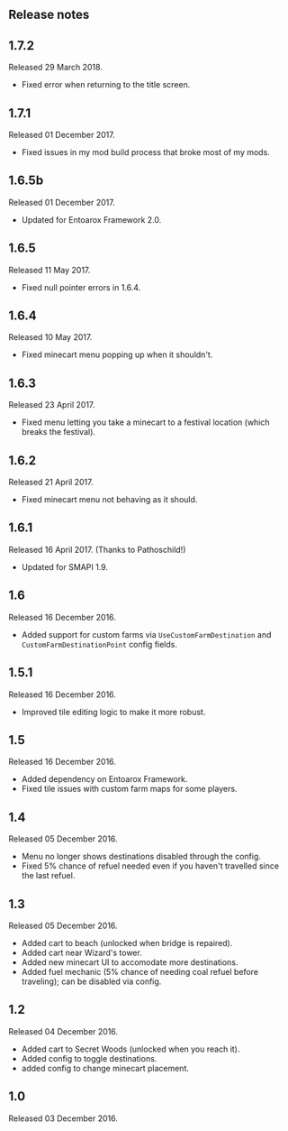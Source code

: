 ## Release notes
## 1.7.2
Released 29 March 2018.

* Fixed error when returning to the title screen.

## 1.7.1
Released 01 December 2017.

* Fixed issues in my mod build process that broke most of my mods.

## 1.6.5b
Released 01 December 2017.

* Updated for Entoarox Framework 2.0.

## 1.6.5
Released 11 May 2017.

* Fixed null pointer errors in 1.6.4.

## 1.6.4
Released 10 May 2017.

* Fixed minecart menu popping up when it shouldn't.

## 1.6.3
Released 23 April 2017.

* Fixed menu letting you take a minecart to a festival location (which breaks the festival).

## 1.6.2
Released 21 April 2017.

* Fixed minecart menu not behaving as it should.

## 1.6.1
Released 16 April 2017. (Thanks to Pathoschild!)

* Updated for SMAPI 1.9.

## 1.6
Released 16 December 2016.

* Added support for custom farms via `UseCustomFarmDestination` and `CustomFarmDestinationPoint` config fields.

## 1.5.1
Released 16 December 2016.

* Improved tile editing logic to make it more robust. 

## 1.5
Released 16 December 2016.

* Added dependency on Entoarox Framework.
* Fixed tile issues with custom farm maps for some players.

## 1.4
Released 05 December 2016.

* Menu no longer shows destinations disabled through the config.
* Fixed 5% chance of refuel needed even if you haven't travelled since the last refuel.

## 1.3
Released 05 December 2016.

* Added cart to beach (unlocked when bridge is repaired).
* Added cart near Wizard's tower.
* Added new minecart UI to accomodate more destinations.
* Added fuel mechanic (5% chance of needing coal refuel before traveling); can be disabled via config.

## 1.2
Released 04 December 2016.

* Added cart to Secret Woods (unlocked when you reach it).
* Added config to toggle destinations.
* added config to change minecart placement.

## 1.0
Released 03 December 2016.
